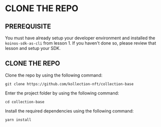 # CLONE THE REPO

## PREREQUISITE

You must have already setup your developer environment and installed the `koinos-sdk-as-cli` from lesson 1. If you haven't done so, please review that lesson and setup your SDK.

## CLONE THE REPO

Clone the repo by using the following command:

```
git clone https://github.com/kollection-nft/collection-base
```

Enter the project folder by using the following command:

```
cd collection-base
```

Install the required dependencies using the following command:

```
yarn install
```
